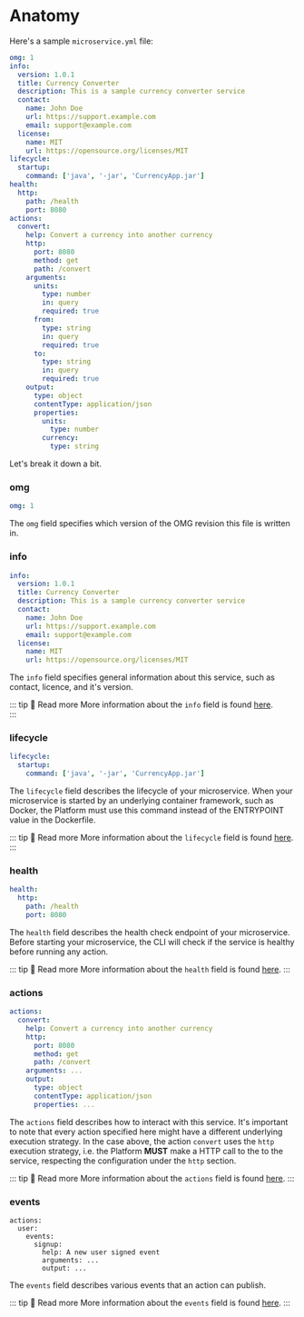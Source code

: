 # Anatomy

Here's a sample `microservice.yml` file:

```yaml
omg: 1
info:
  version: 1.0.1
  title: Currency Converter
  description: This is a sample currency converter service
  contact:
    name: John Doe
    url: https://support.example.com
    email: support@example.com
  license:
    name: MIT
    url: https://opensource.org/licenses/MIT
lifecycle:
  startup:
    command: ['java', '-jar', 'CurrencyApp.jar']
health:
  http:
    path: /health
    port: 8080
actions:
  convert:
    help: Convert a currency into another currency
    http:
      port: 8080
      method: get
      path: /convert
    arguments:
      units:
        type: number
        in: query
        required: true
      from:
        type: string
        in: query
        required: true
      to:
        type: string
        in: query
        required: true
    output:
      type: object
      contentType: application/json
      properties:
        units:
          type: number
        currency:
          type: string
```

Let's break it down a bit.

### omg

```yaml
omg: 1
```

The `omg` field specifies which version of the OMG revision this file is written in.

### info

```yaml
info:
  version: 1.0.1
  title: Currency Converter
  description: This is a sample currency converter service
  contact:
    name: John Doe
    url: https://support.example.com
    email: support@example.com
  license:
    name: MIT
    url: https://opensource.org/licenses/MIT
```

The `info` field specifies general information about this service, such as contact, licence, and it's
version.

::: tip 📖 Read more
More information about the `info` field is found [here](/schema/info/).  
:::

### lifecycle

```yaml
lifecycle:
  startup:
    command: ['java', '-jar', 'CurrencyApp.jar']
```

The `lifecycle` field describes the lifecycle of your microservice. When your microservice is
started by an underlying container framework, such as Docker, the Platform must use this command
instead of the ENTRYPOINT value in the Dockerfile.

::: tip 📖 Read more
More information about the `lifecycle` field is found [here](/schema/lifecycle/).
:::

### health

```yaml
health:
  http:
    path: /health
    port: 8080
```

The `health` field describes the health check endpoint of your microservice. Before starting your microservice, the CLI will check if the service is healthy before running any action.

::: tip 📖 Read more
More information about the `health` field is found [here](/schema/health/).
:::

### actions

```yaml
actions:
  convert:
    help: Convert a currency into another currency
    http:
      port: 8080
      method: get
      path: /convert
    arguments: ...
    output:
      type: object
      contentType: application/json
      properties: ...
```

The `actions` field describes how to interact with this service. It's important to note that
every action specified here might have a different underlying execution strategy. In the case
above, the action `convert` uses the `http` execution strategy, i.e. the Platform **MUST** make a
HTTP call to the to the service, respecting the configuration under the `http` section.

::: tip 📖 Read more
More information about the `actions` field is found [here](/schema/actions/).
:::

### events

```yaml{3}
actions:
  user:
    events:
      signup:
        help: A new user signed event
        arguments: ...
        output: ...
```

The `events` field describes various events that an action can publish.

::: tip 📖 Read more
More information about the `events` field is found [here](/schema/events/).
:::

